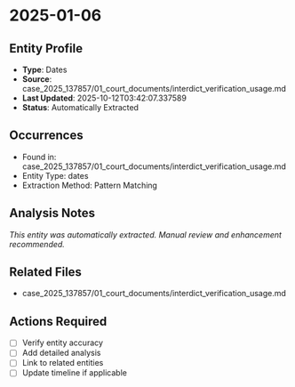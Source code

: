 # 2025-01-06

## Entity Profile
- **Type**: Dates
- **Source**: case_2025_137857/01_court_documents/interdict_verification_usage.md
- **Last Updated**: 2025-10-12T03:42:07.337589
- **Status**: Automatically Extracted

## Occurrences
- Found in: case_2025_137857/01_court_documents/interdict_verification_usage.md
- Entity Type: dates
- Extraction Method: Pattern Matching

## Analysis Notes
*This entity was automatically extracted. Manual review and enhancement recommended.*

## Related Files
- case_2025_137857/01_court_documents/interdict_verification_usage.md

## Actions Required
- [ ] Verify entity accuracy
- [ ] Add detailed analysis
- [ ] Link to related entities
- [ ] Update timeline if applicable
